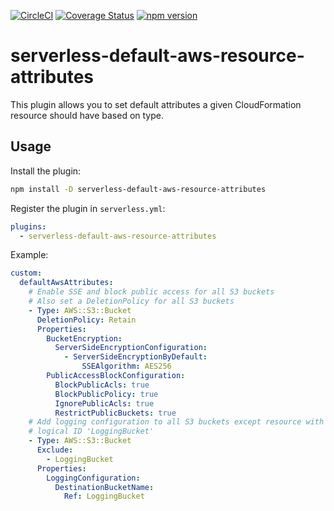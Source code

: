 [![CircleCI](https://circleci.com/gh/neverendingqs/serverless-default-aws-resource-attributes.svg?style=svg)](https://circleci.com/gh/neverendingqs/serverless-default-aws-resource-attributes)
[![Coverage Status](https://coveralls.io/repos/github/neverendingqs/serverless-default-aws-resource-attributes/badge.svg?branch=master)](https://coveralls.io/github/neverendingqs/serverless-default-aws-resource-attributes?branch=master)
[![npm version](https://badge.fury.io/js/serverless-default-aws-resource-attributes.svg)](https://badge.fury.io/js/serverless-default-aws-resource-attributes)

# serverless-default-aws-resource-attributes

This plugin allows you to set default attributes a given CloudFormation resource
should have based on type.

## Usage

Install the plugin:

```sh
npm install -D serverless-default-aws-resource-attributes
```

Register the plugin in `serverless.yml`:

```yaml
plugins:
  - serverless-default-aws-resource-attributes
```

Example:

```yaml
custom:
  defaultAwsAttributes:
    # Enable SSE and block public access for all S3 buckets
    # Also set a DeletionPolicy for all S3 buckets
    - Type: AWS::S3::Bucket
      DeletionPolicy: Retain
      Properties:
        BucketEncryption:
          ServerSideEncryptionConfiguration:
            - ServerSideEncryptionByDefault:
                SSEAlgorithm: AES256
        PublicAccessBlockConfiguration:
          BlockPublicAcls: true
          BlockPublicPolicy: true
          IgnorePublicAcls: true
          RestrictPublicBuckets: true
    # Add logging configuration to all S3 buckets except resource with
    # logical ID 'LoggingBucket'
    - Type: AWS::S3::Bucket
      Exclude:
        - LoggingBucket
      Properties:
        LoggingConfiguration:
          DestinationBucketName:
            Ref: LoggingBucket
```

